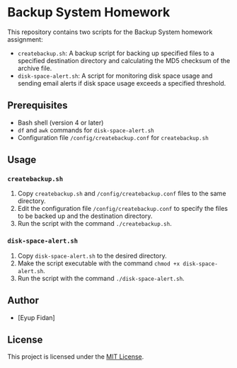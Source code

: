 # Backup System Homework

This repository contains two scripts for the Backup System homework assignment:

- `createbackup.sh`: A backup script for backing up specified files to a specified destination directory and calculating the MD5 checksum of the archive file.
- `disk-space-alert.sh`: A script for monitoring disk space usage and sending email alerts if disk space usage exceeds a specified threshold.

## Prerequisites

- Bash shell (version 4 or later)
- `df` and `awk` commands for `disk-space-alert.sh`
- Configuration file `/config/createbackup.conf` for `createbackup.sh`

## Usage

### `createbackup.sh`

1. Copy `createbackup.sh` and `/config/createbackup.conf` files to the same directory.
2. Edit the configuration file `/config/createbackup.conf` to specify the files to be backed up and the destination directory.
3. Run the script with the command `./createbackup.sh`.

### `disk-space-alert.sh`

1. Copy `disk-space-alert.sh` to the desired directory.
2. Make the script executable with the command `chmod +x disk-space-alert.sh`.
3. Run the script with the command `./disk-space-alert.sh`.

## Author

- [Eyup Fidan]

## License

This project is licensed under the [MIT License](LICENSE).
